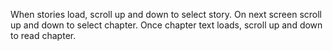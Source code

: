 When stories load, scroll up and down to select story.  On next screen scroll up and down to select
chapter.  Once chapter text loads, scroll up and down to read chapter.